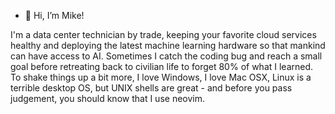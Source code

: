 - 👋 Hi, I’m Mike!

I'm a data center technician by trade, keeping your favorite cloud services healthy and deploying the latest machine learning hardware so that mankind can have access to AI. Sometimes I catch the coding bug and reach a small goal before retreating back to civilian life to forget 80% of what I learned. To shake things up a bit more, I love Windows, I love Mac OSX, Linux is a terrible desktop OS, but UNIX shells are great - and before you pass judgement, you should know that I use neovim.

<!---
Pariah187/Pariah187 is a ✨ special ✨ repository because its `README.md` (this file) appears on your GitHub profile.
You can click the Preview link to take a look at your changes.
--->
